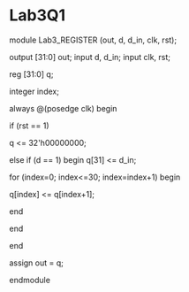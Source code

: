 # Lab3Q1

module Lab3_REGISTER (out, d, d_in, clk, rst);

output [31:0] out;
input d, d_in;
input clk, rst;

reg [31:0] q;

integer index;

always @(posedge clk) begin

 if (rst == 1)   

 q <= 32'h00000000;

 else if (d == 1) begin
 q[31] <= d_in;

 for (index=0; index<=30; index=index+1) begin

 q[index] <= q[index+1];

end

end

end

assign out = q;

endmodule 
